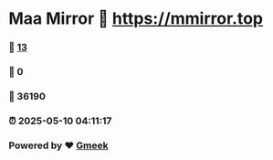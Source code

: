 # Maa Mirror :link: https://mmirror.top 
### :page_facing_up: [13](https://mmirror.top/tag.html) 
### :speech_balloon: 0 
### :hibiscus: 36190 
### :alarm_clock: 2025-05-10 04:11:17 
### Powered by :heart: [Gmeek](https://github.com/Meekdai/Gmeek)
